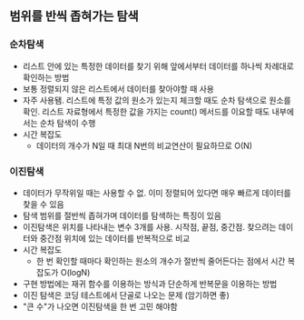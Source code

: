 ## 범위를 반씩 좁혀가는 탐색
### 순차탐색
* 리스트 안에 있는 특정한 데이터를 찾기 위해 앞에서부터 데이터를 하나씩 차례대로 확인하는 방법
* 보통 정렬되지 않은 리스트에서 데이터를 찾아야할 때 사용
* 자주 사용됌. 리스트에 특정 값의 원소가 있는지 체크할 때도 순차 탐색으로 원소를 확인. 리스트 자료형에서 특정한 값을 가지는 count() 메서드를 이요할 때도 내부에서는 순차 탐색이 수행
* 시간 복잡도
    * 데이터의 개수가 N일 때 최대 N번의 비교연산이 필요하므로 O(N)

### 이진탐색
* 데이터가 무작위일 때는 사용할 수 없. 이미 정렬되어 있다면 매우 빠르게 데이터를 찾을 수 있음
* 탐색 범위를 절반씩 좁혀가며 데이터를 탐색하는 특징이 있음
* 이진탐색은 위치를 나타내는 변수 3개를 사용. 시작점, 끝점, 중간점. 찾으려는 데이터와 중간점 위치에 있는 데이터를 반복적으로 비교
* 시간 복잡도
    * 한 번 확인할 때마다 확인하는 원소의 개수가 절반씩 줄어든다는 점에서 시간 복잡도가 O(logN)
* 구현 방법에는 재귀 함수를 이용하는 방식과 단순하게 반복문을 이용하는 방법
* 이진 탐색은 코딩 테스트에서 단골로 나오는 문제 (암기하면 좋)
* "큰 수"가 나오면 이진탐색을 한 번 고민 해야함
